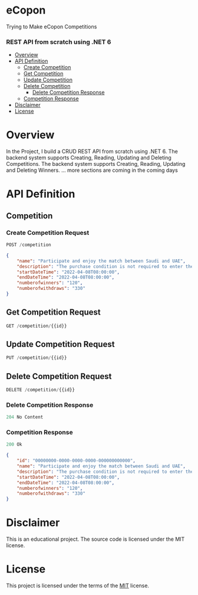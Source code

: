 # eCopon
Trying to Make eCopon Competitions 


### REST API from scratch using .NET 6 

- [Overview](#overview)
- [API Definition](#api-definition)
  - [Create Competition](#create-competition-request)
  - [Get Competition](#get-competition-request)
  - [Update Competition](#update-competition-request)
  - [Delete Competition](#delete-competition-request)
    - [Delete Competition Response](#delete-competition-response)
  - [Competition Response](#competition-response)
- [Disclaimer](#disclaimer)
- [License](#license)


# Overview

In the Project, I build a CRUD REST API from scratch using .NET 6.
The backend system supports Creating, Reading, Updating and Deleting Competitions.
The backend system supports Creating, Reading, Updating and Deleting Winners.
... more sections are coming in the coming days


# API Definition

## Competition

### Create Competition Request

```js
POST /competition
```

```json
{
    "name": "Participate and enjoy the match between Saudi and UAE",
    "description": "The purchase condition is not required to enter the competition. The following categories are not allowed to participate in the competition, in order to achieve transparency, and they are: All members of the Jeddah Chamber of Commerce and their families.",
    "startDateTime": "2022-04-08T08:00:00",
    "endDateTime": "2022-04-08T08:00:00",
    "numberofwinners": "120",
    "numberofwithdraws": "330"
}
```



## Get Competition Request

```js
GET /competition/{{id}}
```

## Update Competition Request

```js
PUT /competition/{{id}}
```

## Delete Competition Request

```js
DELETE /competition/{{id}}
```


### Delete Competition Response

```js
204 No Content
```

### Competition Response

```js
200 Ok
```

```json
{
    "id": "00000000-0000-0000-0000-000000000000",
    "name": "Participate and enjoy the match between Saudi and UAE",
    "description": "The purchase condition is not required to enter the competition. The following categories are not allowed to participate in the competition, in order to achieve transparency, and they are: All members of the Jeddah Chamber of Commerce and their families.",
    "startDateTime": "2022-04-08T08:00:00",
    "endDateTime": "2022-04-08T08:00:00",
    "numberofwinners": "120",
    "numberofwithdraws": "330"
}
```


# Disclaimer

This is an educational project. The source code is licensed under the MIT license.

# License

This project is licensed under the terms of the [MIT](https://github.com/amantinband/buber-breakfast/blob/main/LICENSE) license.
